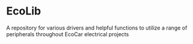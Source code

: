 # EcoLib
A repository for various drivers and helpful functions to utilize a range of peripherals throughout EcoCar electrical projects
